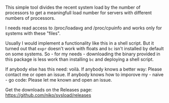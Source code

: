 This simple tool divides the recent system load by the number of processors to get a meaningfull load number for servers with different numbers of processors.

I needs read access to /proc/loadavg and /proc/cpuinfo and works only for systems with these "files".

Usually I would implement a functionality like this in a shell script. But it turned out that `expr` doesn't work with floats and `bc` isn't installed by default on some systems. So - for my needs - downloading the binary provided in this package is less work than installing `bc` and deploying a shell script.

If anybody else has this need: voilà. If anybody knows a better way: Please contact me or open an issue. If anybody knows how to imporove my - naive - go code: Please let me known and open an issue.

Get the downloads on the Releases page: https://github.com/niko/sysload/releases
